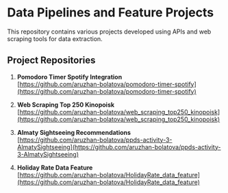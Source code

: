 # Data Pipelines and Feature Projects

This repository contains various projects developed using APIs and web scraping tools for data extraction.

## Project Repositories

1. **Pomodoro Timer Spotify Integration**  
   [https://github.com/aruzhan-bolatova/pomodoro-timer-spotify](https://github.com/aruzhan-bolatova/pomodoro-timer-spotify)

2. **Web Scraping Top 250 Kinopoisk**  
   [https://github.com/aruzhan-bolatova/web_scraping_top250_kinopoisk](https://github.com/aruzhan-bolatova/web_scraping_top250_kinopoisk)

3. **Almaty Sightseeing Recommendations**  
   [https://github.com/aruzhan-bolatova/ppds-activity-3-AlmatySightseeing](https://github.com/aruzhan-bolatova/ppds-activity-3-AlmatySightseeing)

4. **Holiday Rate Data Feature**  
   [https://github.com/aruzhan-bolatova/HolidayRate_data_feature](https://github.com/aruzhan-bolatova/HolidayRate_data_feature)
